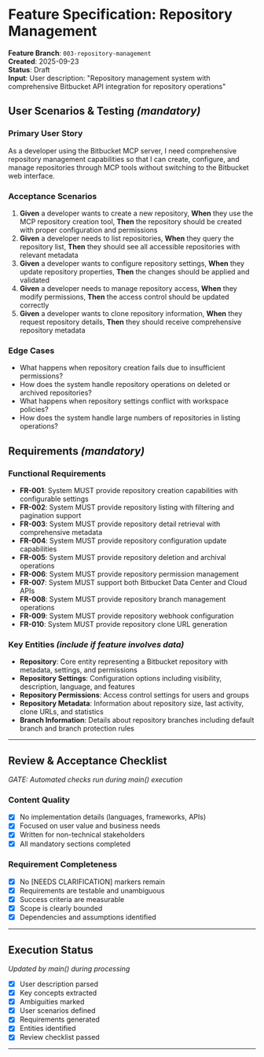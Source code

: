 # Feature Specification: Repository Management

**Feature Branch**: `003-repository-management`  
**Created**: 2025-09-23  
**Status**: Draft  
**Input**: User description: "Repository management system with comprehensive Bitbucket API integration for repository operations"

## User Scenarios & Testing *(mandatory)*

### Primary User Story
As a developer using the Bitbucket MCP server, I need comprehensive repository management capabilities so that I can create, configure, and manage repositories through MCP tools without switching to the Bitbucket web interface.

### Acceptance Scenarios
1. **Given** a developer wants to create a new repository, **When** they use the MCP repository creation tool, **Then** the repository should be created with proper configuration and permissions
2. **Given** a developer needs to list repositories, **When** they query the repository list, **Then** they should see all accessible repositories with relevant metadata
3. **Given** a developer wants to configure repository settings, **When** they update repository properties, **Then** the changes should be applied and validated
4. **Given** a developer needs to manage repository access, **When** they modify permissions, **Then** the access control should be updated correctly
5. **Given** a developer wants to clone repository information, **When** they request repository details, **Then** they should receive comprehensive repository metadata

### Edge Cases
- What happens when repository creation fails due to insufficient permissions?
- How does the system handle repository operations on deleted or archived repositories?
- What happens when repository settings conflict with workspace policies?
- How does the system handle large numbers of repositories in listing operations?

## Requirements *(mandatory)*

### Functional Requirements
- **FR-001**: System MUST provide repository creation capabilities with configurable settings
- **FR-002**: System MUST provide repository listing with filtering and pagination support
- **FR-003**: System MUST provide repository detail retrieval with comprehensive metadata
- **FR-004**: System MUST provide repository configuration update capabilities
- **FR-005**: System MUST provide repository deletion and archival operations
- **FR-006**: System MUST provide repository permission management
- **FR-007**: System MUST support both Bitbucket Data Center and Cloud APIs
- **FR-008**: System MUST provide repository branch management operations
- **FR-009**: System MUST provide repository webhook configuration
- **FR-010**: System MUST provide repository clone URL generation

### Key Entities *(include if feature involves data)*
- **Repository**: Core entity representing a Bitbucket repository with metadata, settings, and permissions
- **Repository Settings**: Configuration options including visibility, description, language, and features
- **Repository Permissions**: Access control settings for users and groups
- **Repository Metadata**: Information about repository size, last activity, clone URLs, and statistics
- **Branch Information**: Details about repository branches including default branch and branch protection rules

---

## Review & Acceptance Checklist
*GATE: Automated checks run during main() execution*

### Content Quality
- [x] No implementation details (languages, frameworks, APIs)
- [x] Focused on user value and business needs
- [x] Written for non-technical stakeholders
- [x] All mandatory sections completed

### Requirement Completeness
- [x] No [NEEDS CLARIFICATION] markers remain
- [x] Requirements are testable and unambiguous  
- [x] Success criteria are measurable
- [x] Scope is clearly bounded
- [x] Dependencies and assumptions identified

---

## Execution Status
*Updated by main() during processing*

- [x] User description parsed
- [x] Key concepts extracted
- [x] Ambiguities marked
- [x] User scenarios defined
- [x] Requirements generated
- [x] Entities identified
- [x] Review checklist passed

---
